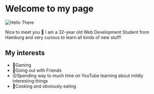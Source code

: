 # Welcome to my page
![Hello There](https://media.giphy.com/media/Nx0rz3jtxtEre/giphy.gif)

Nice to meet you 👋 I am a 32-year old Web Development Student from Hamburg and very curious to learn all kinds of new stuff!

## My interests 
- 👾Gaming
- 🍻Going out with Friends
- 😲Spending way to much time on YouTube learning about mildly interesting things
- 🍕Cooking and obviously eating
